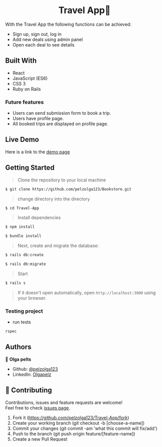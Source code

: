 
<h1 align="center">Travel App👋</h1>

With the Travel App the following functions can be achieved:

- Sign up, sign out, log in 
- Add new deals using admin panel 
- Open each deal to see details

## Built With

* React
* JavaScript (ES6)
* CSS 3
* Ruby on Rails 


### Future features
* Users can send submission form to book a trip.
* Users have profile page.
* All booked trips are displayed on profile page.


## Live Demo

Here is a link to the [demo page](https://fast-harbor-32531.herokuapp.com/)

## Getting Started

> Clone the repository to your local machine

```sh
$ git clone https://github.com/pelzolga123/Bookstore.git
```


> change directory into the directory

```sh
$ cd Travel-App
```

> Install dependencies

```sh
$ npm install
```

```sh
$ bundle install
```

> Next, create and migrate the database:

```sh
$ rails db:create
```

```sh
$ rails db:migrate
```

> Start 

```sh
$ rails s
```

> If it doesn't open automatically, open `http://localhost:3000` using your browser.

### Testing project
* run tests

```sh
rspec
```

## Authors

👤 **Olga pelts**
   - Github: [@pelzolga123](https://github.com/pelzolga123)
   - LinkedIn: [Olgapelz](https://www.linkedin.com/in/OlgaPelz/)


## 🤝 Contributing

Contributions, issues and feature requests are welcome!<br />Feel free to check [issues page](https://github.com/pelzolga123/Bookstore/issues).

1. Fork it (https://github.com/pelzolga123/Travel-App/fork)
2. Create your working branch (git checkout -b [choose-a-name])
3. Commit your changes (git commit -am 'what this commit will fix/add')
4. Push to the branch (git push origin feature/[feature-name])
5. Create a new Pull Request
